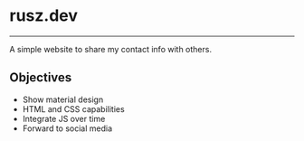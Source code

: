 # rusz.dev
----

A simple website to share my contact info with others.

## Objectives
- Show material design
- HTML and CSS capabilities
- Integrate JS over time
- Forward to social media
